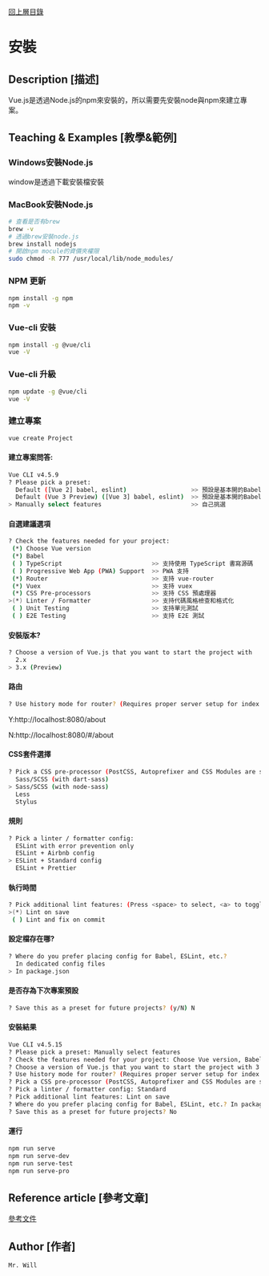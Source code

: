 [回上層目錄](../README.md)

# 安裝

## **Description [描述]**
Vue.js是透過Node.js的npm來安裝的，所以需要先安裝node與npm來建立專案。

## **Teaching & Examples [教學&範例]**
### Windows安裝Node.js
window是透過下載安裝檔安裝

### MacBook安裝Node.js
```bash
# 查看是否有brew
brew -v
# 透過brew安裝node.js
brew install nodejs
# 開啟npm mocule的資價夾權限
sudo chmod -R 777 /usr/local/lib/node_modules/
```

### NPM 更新
```bash
npm install -g npm
npm -v
```

### Vue-cli 安裝
```bash
npm install -g @vue/cli
vue -V
```

### Vue-cli 升級
```bash
npm update -g @vue/cli
vue -V
```

### 建立專案
```bash
vue create Project
```

#### 建立專案問答:
```bash
Vue CLI v4.5.9
? Please pick a preset:
  Default ([Vue 2] babel, eslint)                  >> 預設是基本開的Babel + ESLint preset
  Default (Vue 3 Preview) ([Vue 3] babel, eslint)  >> 預設是基本開的Babel + ESLint preset
> Manually select features                         >> 自己挑選
```

#### 自選建議選項
```bash
? Check the features needed for your project:
 (*) Choose Vue version
 (*) Babel
 ( ) TypeScript                         >> 支持使用 TypeScript 書寫源碼
 ( ) Progressive Web App (PWA) Support  >> PWA 支持
 (*) Router                             >> 支持 vue-router
 (*) Vuex                               >> 支持 vuex
 (*) CSS Pre-processors                 >> 支持 CSS 預處理器
>(*) Linter / Formatter                 >> 支持代碼風格檢查和格式化
 ( ) Unit Testing                       >> 支持單元測試
 ( ) E2E Testing                        >> 支持 E2E 測試
```

#### 安裝版本?
```bash
? Choose a version of Vue.js that you want to start the project with
  2.x
> 3.x (Preview)
```

#### 路由
```bash
? Use history mode for router? (Requires proper server setup for index fallback in production) (Y/n) Y
```
Y:http://localhost:8080/about

N:http://localhost:8080/#/about

#### CSS套件選擇
```bash
? Pick a CSS pre-processor (PostCSS, Autoprefixer and CSS Modules are supported by default):
  Sass/SCSS (with dart-sass)
> Sass/SCSS (with node-sass)
  Less
  Stylus
```

#### 規則
```bash
? Pick a linter / formatter config:
  ESLint with error prevention only
  ESLint + Airbnb config
> ESLint + Standard config
  ESLint + Prettier
```

#### 執行時間
```bash
? Pick additional lint features: (Press <space> to select, <a> to toggle all, <i> to invert selection)
>(*) Lint on save
 ( ) Lint and fix on commit
```

#### 設定檔存在哪?
```bash
? Where do you prefer placing config for Babel, ESLint, etc.?
  In dedicated config files
> In package.json
```

#### 是否存為下次專案預設
```bash
? Save this as a preset for future projects? (y/N) N
```

#### 安裝結果
```bash
Vue CLI v4.5.15
? Please pick a preset: Manually select features
? Check the features needed for your project: Choose Vue version, Babel, Router, Vuex, CSS Pre-processo rs, Linter
? Choose a version of Vue.js that you want to start the project with 3.x
? Use history mode for router? (Requires proper server setup for index fallback in production) Yes
? Pick a CSS pre-processor (PostCSS, Autoprefixer and CSS Modules are supported by default): Sass/SCSS (with node-sass)
? Pick a linter / formatter config: Standard
? Pick additional lint features: Lint on save
? Where do you prefer placing config for Babel, ESLint, etc.? In package.json
? Save this as a preset for future projects? No
```

#### 運行
```bash
npm run serve
npm run serve-dev
npm run serve-test
npm run serve-pro
```

## **Reference article [參考文章]**
[參考文件](https://vue3js.cn/)

## **Author [作者]**
`Mr. Will`
